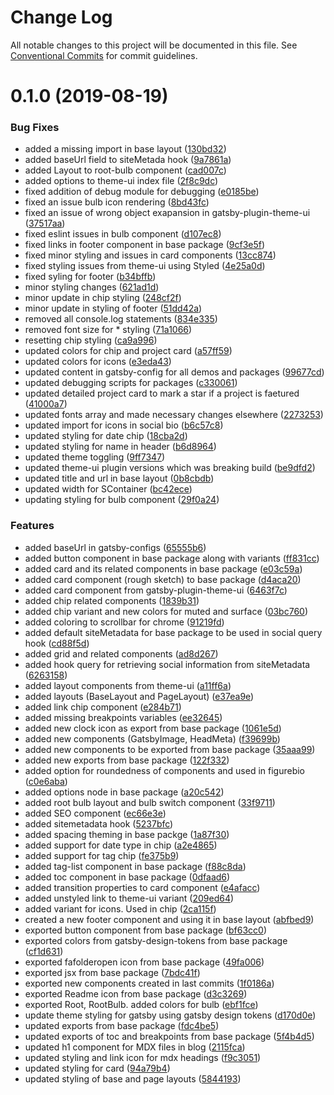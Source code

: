 # Change Log

All notable changes to this project will be documented in this file.
See [Conventional Commits](https://conventionalcommits.org) for commit guidelines.

# 0.1.0 (2019-08-19)

### Bug Fixes

- added a missing import in base layout ([130bd32](https://github.com/sonapraneeth-a/gatsby-dev-themes/commit/130bd32))
- added baseUrl field to siteMetada hook ([9a7861a](https://github.com/sonapraneeth-a/gatsby-dev-themes/commit/9a7861a))
- added Layout to root-bulb component ([cad007c](https://github.com/sonapraneeth-a/gatsby-dev-themes/commit/cad007c))
- added options to theme-ui index file ([2f8c9dc](https://github.com/sonapraneeth-a/gatsby-dev-themes/commit/2f8c9dc))
- fixed addition of debug module for debugging ([e0185be](https://github.com/sonapraneeth-a/gatsby-dev-themes/commit/e0185be))
- fixed an issue bulb icon rendering ([8bd43fc](https://github.com/sonapraneeth-a/gatsby-dev-themes/commit/8bd43fc))
- fixed an issue of wrong object exapansion in gatsby-plugin-theme-ui ([37517aa](https://github.com/sonapraneeth-a/gatsby-dev-themes/commit/37517aa))
- fixed eslint issues in bulb component ([d107ec8](https://github.com/sonapraneeth-a/gatsby-dev-themes/commit/d107ec8))
- fixed links in footer component in base package ([9cf3e5f](https://github.com/sonapraneeth-a/gatsby-dev-themes/commit/9cf3e5f))
- fixed minor styling and issues in card components ([13cc874](https://github.com/sonapraneeth-a/gatsby-dev-themes/commit/13cc874))
- fixed styling issues from theme-ui using Styled ([4e25a0d](https://github.com/sonapraneeth-a/gatsby-dev-themes/commit/4e25a0d))
- fixed syling for footer ([b34bffb](https://github.com/sonapraneeth-a/gatsby-dev-themes/commit/b34bffb))
- minor styling changes ([621ad1d](https://github.com/sonapraneeth-a/gatsby-dev-themes/commit/621ad1d))
- minor update in chip styling ([248cf2f](https://github.com/sonapraneeth-a/gatsby-dev-themes/commit/248cf2f))
- minor update in styling of footer ([51dd42a](https://github.com/sonapraneeth-a/gatsby-dev-themes/commit/51dd42a))
- removed all console.log statements ([834e335](https://github.com/sonapraneeth-a/gatsby-dev-themes/commit/834e335))
- removed font size for \* styling ([71a1066](https://github.com/sonapraneeth-a/gatsby-dev-themes/commit/71a1066))
- resetting chip styling ([ca9a996](https://github.com/sonapraneeth-a/gatsby-dev-themes/commit/ca9a996))
- updated colors for chip and project card ([a57ff59](https://github.com/sonapraneeth-a/gatsby-dev-themes/commit/a57ff59))
- updated colors for icons ([e3eda43](https://github.com/sonapraneeth-a/gatsby-dev-themes/commit/e3eda43))
- updated content in gatsby-config for all demos and packages ([99677cd](https://github.com/sonapraneeth-a/gatsby-dev-themes/commit/99677cd))
- updated debugging scripts for packages ([c330061](https://github.com/sonapraneeth-a/gatsby-dev-themes/commit/c330061))
- updated detailed project card to mark a star if a project is faetured ([41000a7](https://github.com/sonapraneeth-a/gatsby-dev-themes/commit/41000a7))
- updated fonts array and made necessary changes elsewhere ([2273253](https://github.com/sonapraneeth-a/gatsby-dev-themes/commit/2273253))
- updated import for icons in social bio ([b6c57c8](https://github.com/sonapraneeth-a/gatsby-dev-themes/commit/b6c57c8))
- updated styling for date chip ([18cba2d](https://github.com/sonapraneeth-a/gatsby-dev-themes/commit/18cba2d))
- updated styling for name in header ([b6d8964](https://github.com/sonapraneeth-a/gatsby-dev-themes/commit/b6d8964))
- updated theme toggling ([9ff7347](https://github.com/sonapraneeth-a/gatsby-dev-themes/commit/9ff7347))
- updated theme-ui plugin versions which was breaking build ([be9dfd2](https://github.com/sonapraneeth-a/gatsby-dev-themes/commit/be9dfd2))
- updated title and url in base layout ([0b8cbdb](https://github.com/sonapraneeth-a/gatsby-dev-themes/commit/0b8cbdb))
- updated width for SContainer ([bc42ece](https://github.com/sonapraneeth-a/gatsby-dev-themes/commit/bc42ece))
- updating styling for bulb component ([29f0a24](https://github.com/sonapraneeth-a/gatsby-dev-themes/commit/29f0a24))

### Features

- added baseUrl in gatsby-configs ([65555b6](https://github.com/sonapraneeth-a/gatsby-dev-themes/commit/65555b6))
- added button component in base package along with variants ([ff831cc](https://github.com/sonapraneeth-a/gatsby-dev-themes/commit/ff831cc))
- added card and its related components in base package ([e03c59a](https://github.com/sonapraneeth-a/gatsby-dev-themes/commit/e03c59a))
- added card component (rough sketch) to base package ([d4aca20](https://github.com/sonapraneeth-a/gatsby-dev-themes/commit/d4aca20))
- added card component from gatsby-plugin-theme-ui ([6463f7c](https://github.com/sonapraneeth-a/gatsby-dev-themes/commit/6463f7c))
- added chip related components ([1839b31](https://github.com/sonapraneeth-a/gatsby-dev-themes/commit/1839b31))
- added chip variant and new colors for muted and surface ([03bc760](https://github.com/sonapraneeth-a/gatsby-dev-themes/commit/03bc760))
- added coloring to scrollbar for chrome ([91219fd](https://github.com/sonapraneeth-a/gatsby-dev-themes/commit/91219fd))
- added default siteMetadata for base package to be used in social query hook ([cd88f5d](https://github.com/sonapraneeth-a/gatsby-dev-themes/commit/cd88f5d))
- added grid and related components ([ad8d267](https://github.com/sonapraneeth-a/gatsby-dev-themes/commit/ad8d267))
- added hook query for retrieving social information from siteMetadata ([6263158](https://github.com/sonapraneeth-a/gatsby-dev-themes/commit/6263158))
- added layout components from theme-ui ([a11ff6a](https://github.com/sonapraneeth-a/gatsby-dev-themes/commit/a11ff6a))
- added layouts (BaseLayout and PageLayout) ([e37ea9e](https://github.com/sonapraneeth-a/gatsby-dev-themes/commit/e37ea9e))
- added link chip component ([e284b71](https://github.com/sonapraneeth-a/gatsby-dev-themes/commit/e284b71))
- added missing breakpoints variables ([ee32645](https://github.com/sonapraneeth-a/gatsby-dev-themes/commit/ee32645))
- added new clock icon as export from base package ([1061e5d](https://github.com/sonapraneeth-a/gatsby-dev-themes/commit/1061e5d))
- added new components (GatsbyImage, HeadMeta) ([f39699b](https://github.com/sonapraneeth-a/gatsby-dev-themes/commit/f39699b))
- added new components to be exported from base package ([35aaa99](https://github.com/sonapraneeth-a/gatsby-dev-themes/commit/35aaa99))
- added new exports from base package ([122f332](https://github.com/sonapraneeth-a/gatsby-dev-themes/commit/122f332))
- added option for roundedness of components and used in figurebio ([c0e6aba](https://github.com/sonapraneeth-a/gatsby-dev-themes/commit/c0e6aba))
- added options node in base package ([a20c542](https://github.com/sonapraneeth-a/gatsby-dev-themes/commit/a20c542))
- added root bulb layout and bulb switch component ([33f9711](https://github.com/sonapraneeth-a/gatsby-dev-themes/commit/33f9711))
- added SEO component ([ec66e3e](https://github.com/sonapraneeth-a/gatsby-dev-themes/commit/ec66e3e))
- added sitemetadata hook ([5237bfc](https://github.com/sonapraneeth-a/gatsby-dev-themes/commit/5237bfc))
- added spacing theming in base packge ([1a87f30](https://github.com/sonapraneeth-a/gatsby-dev-themes/commit/1a87f30))
- added support for date type in chip ([a2e4865](https://github.com/sonapraneeth-a/gatsby-dev-themes/commit/a2e4865))
- added support for tag chip ([fe375b9](https://github.com/sonapraneeth-a/gatsby-dev-themes/commit/fe375b9))
- added tag-list component in base package ([f88c8da](https://github.com/sonapraneeth-a/gatsby-dev-themes/commit/f88c8da))
- added toc component in base package ([0dfaad6](https://github.com/sonapraneeth-a/gatsby-dev-themes/commit/0dfaad6))
- added transition properties to card component ([e4afacc](https://github.com/sonapraneeth-a/gatsby-dev-themes/commit/e4afacc))
- added unstyled link to theme-ui variant ([209ed64](https://github.com/sonapraneeth-a/gatsby-dev-themes/commit/209ed64))
- added variant for icons. Used in chip ([2ca115f](https://github.com/sonapraneeth-a/gatsby-dev-themes/commit/2ca115f))
- created a new footer component and using it in base layout ([abfbed9](https://github.com/sonapraneeth-a/gatsby-dev-themes/commit/abfbed9))
- exported button component from base package ([bf63cc0](https://github.com/sonapraneeth-a/gatsby-dev-themes/commit/bf63cc0))
- exported colors from gatsby-design-tokens from base package ([cf1d631](https://github.com/sonapraneeth-a/gatsby-dev-themes/commit/cf1d631))
- exported fafolderopen icon from base package ([49fa006](https://github.com/sonapraneeth-a/gatsby-dev-themes/commit/49fa006))
- exported jsx from base package ([7bdc41f](https://github.com/sonapraneeth-a/gatsby-dev-themes/commit/7bdc41f))
- exported new components created in last commits ([1f0186a](https://github.com/sonapraneeth-a/gatsby-dev-themes/commit/1f0186a))
- exported Readme icon from base package ([d3c3269](https://github.com/sonapraneeth-a/gatsby-dev-themes/commit/d3c3269))
- exported Root, RootBulb. added colors for bulb ([ebf1fce](https://github.com/sonapraneeth-a/gatsby-dev-themes/commit/ebf1fce))
- update theme styling for gatsby using gatsby design tokens ([d170d0e](https://github.com/sonapraneeth-a/gatsby-dev-themes/commit/d170d0e))
- updated exports from base package ([fdc4be5](https://github.com/sonapraneeth-a/gatsby-dev-themes/commit/fdc4be5))
- updated exports of toc and breakpoints from base package ([5f4b4d5](https://github.com/sonapraneeth-a/gatsby-dev-themes/commit/5f4b4d5))
- updated h1 component for MDX files in blog ([2115fca](https://github.com/sonapraneeth-a/gatsby-dev-themes/commit/2115fca))
- updated styling and link icon for mdx headings ([f9c3051](https://github.com/sonapraneeth-a/gatsby-dev-themes/commit/f9c3051))
- updated styling for card ([94a79b4](https://github.com/sonapraneeth-a/gatsby-dev-themes/commit/94a79b4))
- updated styling of base and page layouts ([5844193](https://github.com/sonapraneeth-a/gatsby-dev-themes/commit/5844193))
